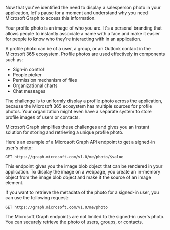 Now that you've identified the need to display a salesperson photo in your application, let's pause for a moment and understand why you need Microsoft Graph to access this information. 

Your profile photo is an image of who you are. It's a personal branding that allows people to instantly associate a name with a face and make it easier for people to know who they're interacting with in an application. 

A profile photo can be of a user, a group, or an Outlook contact in the Microsoft 365 ecosystem. Profile photos are used effectively in components such as:

- Sign-in control
- People picker
- Permission mechanism of files
- Organizational charts
- Chat messages

The challenge is to uniformly display a profile photo across the application, because the Microsoft 365 ecosystem has multiple sources for profile photos. Your organization might even have a separate system to store profile images of users or contacts.  

Microsoft Graph simplifies these challenges and gives you an instant solution for storing and retrieving a unique profile photo.

Here's an example of a Microsoft Graph API endpoint to get a signed-in user's photo:  

```http
GET https://graph.microsoft.com/v1.0/me/photo/$value 
```
This endpoint gives you the image blob object that can be rendered in your application. To display the image on a webpage, you create an in-memory object from the image blob object and make it the source of an image element.

If you want to retrieve the metadata of the photo for a signed-in user, you can use the following request:

```http
GET https://graph.microsoft.com/v1.0/me/photo
```
The Microsoft Graph endpoints are not limited to the signed-in user's photo. You can securely retrieve the photo of users, groups, or contacts.
